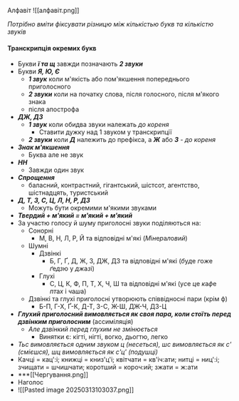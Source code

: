 Алфавіт
![[алфавіт.png]]

*Потрібно вміти фіксувати різницю між кількістью букв та кількістю звуків*

#### Транскрипція окремих букв
- Букви ***ї  та щ*** завжди позначають ***2 звуки***
- Букви ***Я, Ю, Є***
	- ***1 звук*** коли м'якість або пом'якшення попереднього приголосного
	- ***2 звуки*** коли на початку слова, після голосного, після м'якого знака
	- після апострофа
- ***ДЖ, ДЗ***
	- ***1 звук*** коли обидва звуки належать *до кореня*
		- Ставити дужку над 1 звуком у транскрипції
	- ***2 звуки*** коли ***Д*** належить до префікса, а ***Ж*** або ***З*** - *до кореня*
- ***Знак м'якшення***
	- Буква але не звук
- ***НН***
	- Завжди один звук
- ***Спрощення***
	- баласний, контрастний, гігантський, шістсот, агентство, шістнадцять, туристський
- ***Д, Т, З, С, Ц, Л, Н, Р, ДЗ***
	- Можуть бути окремими м'якими звуками
- ***Твердий + м'який = м'який + м'який***
- За участю голосу й шуму приголосні звуки поділяються на:
	- Сонорні
		- М, В, Н, Л, Р, Й та відповідні м'які (*М*і*н*е*р*а*л*о*в*и*й*)
	- Шумні
		- Дзвінкі
			- Б, Г, Ґ, Д, Ж, З, ДЖ, ДЗ та відповідні м'які
			  (*б*у*д*е *г*о*ж*е *ґ*е*дз*ю у *дж*а*з*і)
		- Глухі
			- С, Ц, К, Ф, П, Т, Х, Ч, Ш та відповідні м'які 
			  (у*с*е *ц*е *к*а*ф*е *пт*а*х* і *ч*а*ш*а)
	- Дзвінкі та глухі приголосні утворюють співвідносні пари (крім ф)
		- Б-П, Г-Х, Ґ-К, Д-Т, З-С, Ж-Ш, ДЖ-Ч, ДЗ-Ц
- ***Глухий приголосний вимовляється як своя пара, коли стоїть перед дзвінким приголосним*** (ассиміляція)
	- *Але дзвінкий перед глухим не змінюється*
		- Винятки є: кігті, нігті, вогко, дьогтю, легко
- *Тьс вимовляється одним звуком ц (несеться), шс вимовляється як с' (смієшся), шц вимовляється як с'ц' (подушці)*
- Качці = кац':і; книжці = книз'ц'і; квітчати = кв'іч:ати; нитці = ниц':і; зчищати = шчишчати; коротший = короч:ий; зжати = ж:ати
- ***[[Чергування.png]]
- Наголос
- ![[Pasted image 20250313103037.png]]